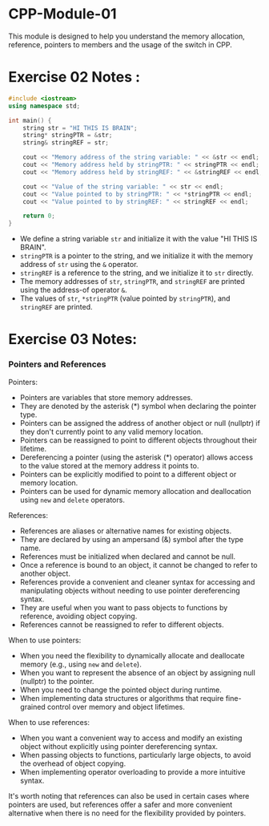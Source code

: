# CPP-Module-01
This module is designed to help you understand the memory allocation, reference, pointers to members and the usage of the switch in CPP.

# Exercise 02 Notes :

```cpp
#include <iostream>
using namespace std;

int main() {
    string str = "HI THIS IS BRAIN";
    string* stringPTR = &str;
    string& stringREF = str;

    cout << "Memory address of the string variable: " << &str << endl;
    cout << "Memory address held by stringPTR: " << stringPTR << endl;
    cout << "Memory address held by stringREF: " << &stringREF << endl;

    cout << "Value of the string variable: " << str << endl;
    cout << "Value pointed to by stringPTR: " << *stringPTR << endl;
    cout << "Value pointed to by stringREF: " << stringREF << endl;

    return 0;
}
```

- We define a string variable `str` and initialize it with the value "HI THIS IS BRAIN".
- `stringPTR` is a pointer to the string, and we initialize it with the memory address of `str` using the `&` operator.
- `stringREF` is a reference to the string, and we initialize it to `str` directly.
- The memory addresses of `str`, `stringPTR`, and `stringREF` are printed using the address-of operator `&`.
- The values of `str`, `*stringPTR` (value pointed by `stringPTR`), and `stringREF` are printed.


# Exercise 03 Notes:

### Pointers and References

Pointers:
- Pointers are variables that store memory addresses.
- They are denoted by the asterisk (*) symbol when declaring the pointer type.
- Pointers can be assigned the address of another object or null (nullptr) if they don't currently point to any valid memory location.
- Pointers can be reassigned to point to different objects throughout their lifetime.
- Dereferencing a pointer (using the asterisk (*) operator) allows access to the value stored at the memory address it points to.
- Pointers can be explicitly modified to point to a different object or memory location.
- Pointers can be used for dynamic memory allocation and deallocation using `new` and `delete` operators.

References:
- References are aliases or alternative names for existing objects.
- They are declared by using an ampersand (&) symbol after the type name.
- References must be initialized when declared and cannot be null.
- Once a reference is bound to an object, it cannot be changed to refer to another object.
- References provide a convenient and cleaner syntax for accessing and manipulating objects without needing to use pointer dereferencing syntax.
- They are useful when you want to pass objects to functions by reference, avoiding object copying.
- References cannot be reassigned to refer to different objects.

When to use pointers:
- When you need the flexibility to dynamically allocate and deallocate memory (e.g., using `new` and `delete`).
- When you want to represent the absence of an object by assigning null (nullptr) to the pointer.
- When you need to change the pointed object during runtime.
- When implementing data structures or algorithms that require fine-grained control over memory and object lifetimes.

When to use references:
- When you want a convenient way to access and modify an existing object without explicitly using pointer dereferencing syntax.
- When passing objects to functions, particularly large objects, to avoid the overhead of object copying.
- When implementing operator overloading to provide a more intuitive syntax.

It's worth noting that references can also be used in certain cases where pointers are used, but references offer a safer and more convenient alternative when there is no need for the flexibility provided by pointers.
